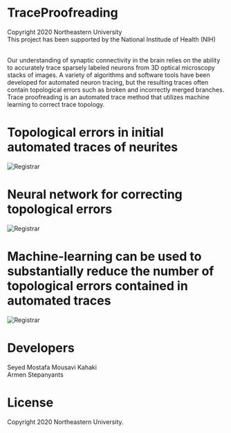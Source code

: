 # TraceProofreading

Copyright 2020 Northeastern University
</br>
This project has been supported by the National Institude of Health (NIH)
</br></br>


Our understanding of synaptic connectivity in the brain relies on the ability to accurately trace sparsely labeled neurons from 3D optical microscopy stacks of images. A variety of algorithms and software tools have been developed for automated neuron tracing, but the resulting traces often contain topological errors such as broken and incorrectly merged branches. Trace proofreading is an automated trace method that utilizes machine learning to correct trace topology.


# Topological errors in initial automated traces of neurites
<img src="https://web.northeastern.edu/kahaki/GithubImage0.png" alt="Registrar" align="middle"> 
 
# Neural network for correcting topological errors
<img src="https://web.northeastern.edu/kahaki/GithubImage2.png" alt="Registrar" align="middle">

# Machine-learning can be used to substantially reduce the number of topological errors contained in automated traces
<img src="https://web.northeastern.edu/kahaki/GithubImage1.png" alt="Registrar" align="middle">

# Developers
Seyed Mostafa Mousavi Kahaki 
</br>
Armen Stepanyants

# License
 
Copyright 2020 Northeastern University.
